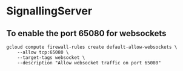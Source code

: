 # SignallingServer


## To enable the port 65080 for websockets
```
gcloud compute firewall-rules create default-allow-websockets \
    --allow tcp:65080 \
    --target-tags websocket \
    --description "Allow websocket traffic on port 65080"
```